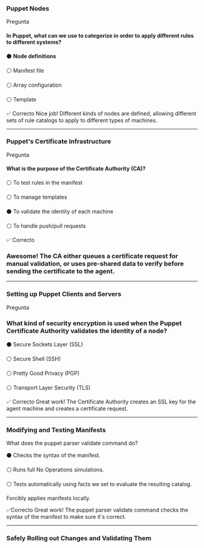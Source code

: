 
### Puppet Nodes
Pregunta

#### In Puppet, what can we use to categorize in order to apply different rules to different systems?



⚫  **Node definitions**


⚪ Manifest file


⚪ Array configuration


⚪ Template

✅ Correcto
Nice job! Different kinds of nodes are defined, allowing different sets of rule catalogs to apply to different types of machines.

----
### Puppet's Certificate Infrastructure
Pregunta

#### What is the purpose of the Certificate Authority (CA)?


⚪ To test rules in the manifest


⚪ To manage templates


⚫ To validate the identity of each machine	


⚪ To handle push/pull requests

✅ Correcto
### Awesome! The CA either queues a certificate request for manual validation, or uses pre-shared data to verify before sending the certificate to the agent.

---
### Setting up Puppet Clients and Servers
Pregunta

### What kind of security encryption is used when the Puppet Certificate Authority validates the identity of a node?


⚫ Secure Sockets Layer (SSL)


⚪ Secure Shell (SSH)


⚪ Pretty Good Privacy (PGP)


⚪ Transport Layer Security (TLS)

✅ Correcto
Great work! The Certificate Authority creates an SSL key for the agent machine and creates a certificate request.

----
### Modifying and Testing Manifests
What does the puppet parser validate command do?


⚫ Checks the syntax of the manifest.


⚪ Runs full No Operations simulations.


⚪ Tests automatically using facts we set to evaluate the resulting catalog.


Forcibly applies manifests locally.

✅Correcto
Great work! The puppet parser validate command checks the syntax of the manifest to make sure it's correct.

---

### Safely Rolling out Changes and Validating Them


